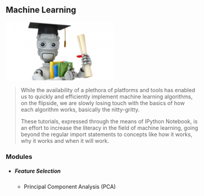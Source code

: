 ## Machine Learning

![Machine Learning Pic][mlpic]

>While the availability of a plethora of platforms and tools has enabled us to quickly and efficiently implement machine learning algorithms, on the flipside, we are slowly losing touch with the basics of how each algorithm works, basically the nitty-gritty.  
>
>These tutorials, expressed through the means of IPython Notebook, is an effort to increase the literacy in the field of machine learning, going beyond the regular import statements to concepts like how it works, why it works and when it will work.

### Modules  
+ ##### Feature Selection
    + Principal Component Analysis (PCA)




[mlpic]: images/ml.png
